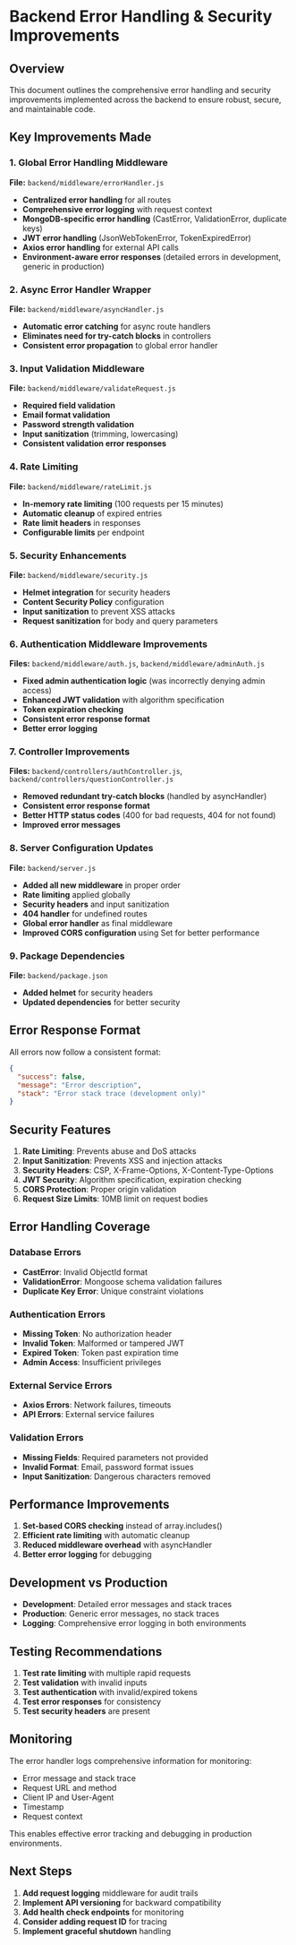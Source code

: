 # Backend Error Handling & Security Improvements

## Overview
This document outlines the comprehensive error handling and security improvements implemented across the backend to ensure robust, secure, and maintainable code.

## Key Improvements Made

### 1. Global Error Handling Middleware
**File:** `backend/middleware/errorHandler.js`
- **Centralized error handling** for all routes
- **Comprehensive error logging** with request context
- **MongoDB-specific error handling** (CastError, ValidationError, duplicate keys)
- **JWT error handling** (JsonWebTokenError, TokenExpiredError)
- **Axios error handling** for external API calls
- **Environment-aware error responses** (detailed errors in development, generic in production)

### 2. Async Error Handler Wrapper
**File:** `backend/middleware/asyncHandler.js`
- **Automatic error catching** for async route handlers
- **Eliminates need for try-catch blocks** in controllers
- **Consistent error propagation** to global error handler

### 3. Input Validation Middleware
**File:** `backend/middleware/validateRequest.js`
- **Required field validation**
- **Email format validation**
- **Password strength validation**
- **Input sanitization** (trimming, lowercasing)
- **Consistent validation error responses**

### 4. Rate Limiting
**File:** `backend/middleware/rateLimit.js`
- **In-memory rate limiting** (100 requests per 15 minutes)
- **Automatic cleanup** of expired entries
- **Rate limit headers** in responses
- **Configurable limits** per endpoint

### 5. Security Enhancements
**File:** `backend/middleware/security.js`
- **Helmet integration** for security headers
- **Content Security Policy** configuration
- **Input sanitization** to prevent XSS attacks
- **Request sanitization** for body and query parameters

### 6. Authentication Middleware Improvements
**Files:** `backend/middleware/auth.js`, `backend/middleware/adminAuth.js`
- **Fixed admin authentication logic** (was incorrectly denying admin access)
- **Enhanced JWT validation** with algorithm specification
- **Token expiration checking**
- **Consistent error response format**
- **Better error logging**

### 7. Controller Improvements
**Files:** `backend/controllers/authController.js`, `backend/controllers/questionController.js`
- **Removed redundant try-catch blocks** (handled by asyncHandler)
- **Consistent error response format**
- **Better HTTP status codes** (400 for bad requests, 404 for not found)
- **Improved error messages**

### 8. Server Configuration Updates
**File:** `backend/server.js`
- **Added all new middleware** in proper order
- **Rate limiting** applied globally
- **Security headers** and input sanitization
- **404 handler** for undefined routes
- **Global error handler** as final middleware
- **Improved CORS configuration** using Set for better performance

### 9. Package Dependencies
**File:** `backend/package.json`
- **Added helmet** for security headers
- **Updated dependencies** for better security

## Error Response Format

All errors now follow a consistent format:

```json
{
  "success": false,
  "message": "Error description",
  "stack": "Error stack trace (development only)"
}
```

## Security Features

1. **Rate Limiting**: Prevents abuse and DoS attacks
2. **Input Sanitization**: Prevents XSS and injection attacks
3. **Security Headers**: CSP, X-Frame-Options, X-Content-Type-Options
4. **JWT Security**: Algorithm specification, expiration checking
5. **CORS Protection**: Proper origin validation
6. **Request Size Limits**: 10MB limit on request bodies

## Error Handling Coverage

### Database Errors
- **CastError**: Invalid ObjectId format
- **ValidationError**: Mongoose schema validation failures
- **Duplicate Key Error**: Unique constraint violations

### Authentication Errors
- **Missing Token**: No authorization header
- **Invalid Token**: Malformed or tampered JWT
- **Expired Token**: Token past expiration time
- **Admin Access**: Insufficient privileges

### External Service Errors
- **Axios Errors**: Network failures, timeouts
- **API Errors**: External service failures

### Validation Errors
- **Missing Fields**: Required parameters not provided
- **Invalid Format**: Email, password format issues
- **Input Sanitization**: Dangerous characters removed

## Performance Improvements

1. **Set-based CORS checking** instead of array.includes()
2. **Efficient rate limiting** with automatic cleanup
3. **Reduced middleware overhead** with asyncHandler
4. **Better error logging** for debugging

## Development vs Production

- **Development**: Detailed error messages and stack traces
- **Production**: Generic error messages, no stack traces
- **Logging**: Comprehensive error logging in both environments

## Testing Recommendations

1. **Test rate limiting** with multiple rapid requests
2. **Test validation** with invalid inputs
3. **Test authentication** with invalid/expired tokens
4. **Test error responses** for consistency
5. **Test security headers** are present

## Monitoring

The error handler logs comprehensive information for monitoring:
- Error message and stack trace
- Request URL and method
- Client IP and User-Agent
- Timestamp
- Request context

This enables effective error tracking and debugging in production environments.

## Next Steps

1. **Add request logging** middleware for audit trails
2. **Implement API versioning** for backward compatibility
3. **Add health check endpoints** for monitoring
4. **Consider adding request ID** for tracing
5. **Implement graceful shutdown** handling